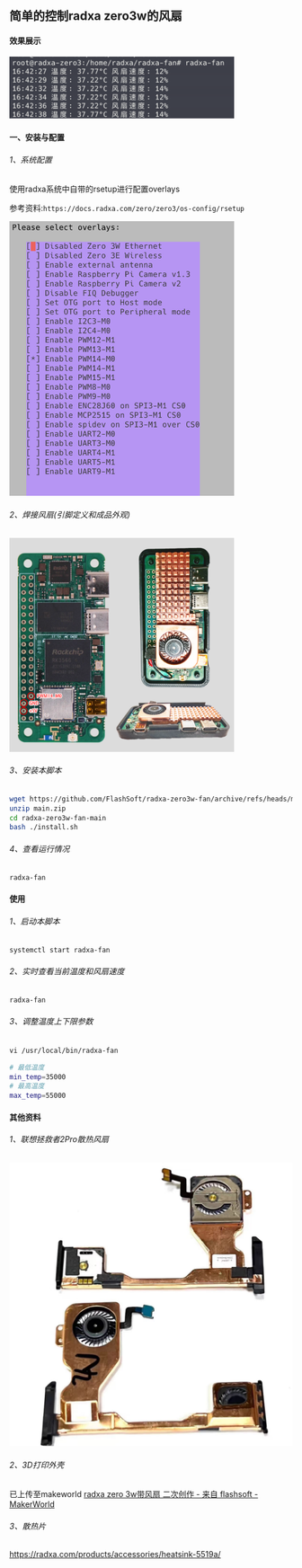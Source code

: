 ## 简单的控制radxa zero3w的风扇

#### 效果展示

<img title="" src="./assets/p1.png" alt="使用效果" width="400">

#### 一、安装与配置

###### 1、系统配置

使用radxa系统中自带的rsetup进行配置overlays

参考资料:`https://docs.radxa.com/zero/zero3/os-config/rsetup`

<img title="" src="./assets/p2.png" alt="配置" width="400">

###### 2、焊接风扇(引脚定义和成品外观)

<img title="" src="./assets/p0.png" alt="引脚定义" width="400">

###### 3、安装本脚本

```bash
wget https://github.com/FlashSoft/radxa-zero3w-fan/archive/refs/heads/main.zip
unzip main.zip
cd radxa-zero3w-fan-main
bash ./install.sh
```

###### 4、查看运行情况

```bash
radxa-fan
```

#### 使用

###### 1、启动本脚本

`systemctl start radxa-fan`

###### 2、实时查看当前温度和风扇速度

`radxa-fan`

###### 3、调整温度上下限参数

`vi /usr/local/bin/radxa-fan`

```bash
# 最低温度
min_temp=35000
# 最高温度
max_temp=55000
```

#### 其他资料

###### 1、联想拯救者2Pro散热风扇

![](./assets/p3.jpg)

###### 2、3D打印外壳

已上传至makeworld [radxa zero 3w带风扇 二次创作 - 来自 flashsoft - MakerWorld](https://makerworld.com.cn/zh/models/695174)

###### 3、散热片

https://radxa.com/products/accessories/heatsink-5519a/

